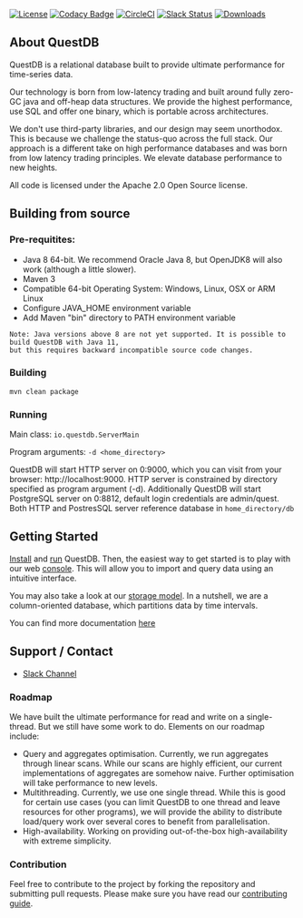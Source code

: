 [![License](https://img.shields.io/github/license/questdb/questdb)](https://github.com/questdb/questdb/blob/master/LICENSE.txt)
[![Codacy Badge](https://api.codacy.com/project/badge/grade/83c6250bd9fc45a98c12c191af710754)](https://www.codacy.com/app/bluestreak/nfsdb)
[![CircleCI](https://img.shields.io/circleci/build/github/questdb/questdb/master?token=c019f9fac8d84c0fa4896447d6073504a830e099)](https://circleci.com/gh/questdb/questdb)
[![Slack Status](https://serieux-saucisson-79115.herokuapp.com/badge.svg)](https://serieux-saucisson-79115.herokuapp.com/)
[![Downloads](https://img.shields.io/github/downloads/questdb/questdb/total)](https://github.com/questdb/questdb/releases/download/4.0.0/questdb-4.0.0-bin.tar.gz)

## About QuestDB

QuestDB is a relational database built to provide ultimate performance for time-series data.

Our technology is born from low-latency trading and built around fully zero-GC java and off-heap data structures.
We provide the highest performance, use SQL and offer one binary, which is portable across architectures.

We don't use third-party libraries, and our design may seem unorthodox. This is because we challenge the status-quo across the full stack.
Our approach is a different take on high performance databases and was born from low latency trading principles. We elevate database performance to new heights. 

All code is licensed under the Apache 2.0 Open Source license.

## Building from source

### Pre-requitites:

- Java 8 64-bit. We recommend Oracle Java 8, but OpenJDK8 will also work (although a little slower).
- Maven 3
- Compatible 64-bit Operating System: Windows, Linux, OSX or ARM Linux
- Configure JAVA_HOME environment variable
- Add Maven "bin" directory to PATH environment variable

```
Note: Java versions above 8 are not yet supported. It is possible to build QuestDB with Java 11,
but this requires backward incompatible source code changes.
```

### Building

```
mvn clean package
```


### Running

Main class: `io.questdb.ServerMain`

Program arguments: `-d <home_directory>`

QuestDB will start HTTP server on 0:9000, which you can visit from your browser: http://localhost:9000. HTTP server is constrained by directory specified as program argument (-d). Additionally QuestDB will start PostgreSQL server on 0:8812, default login credentials are admin/quest. Both HTTP and PostresSQL server reference database in `home_directory/db`

## Getting Started

[Install](https://www.questdb.io/docs/install) and [run](https://www.questdb.io/docs/run) QuestDB.
Then, the easiest way to get started is to play with our
web [console](https://www.questdb.io/docs/console). This will allow you to import
and query data using an intuitive interface.

You may also take a look at our [storage model](https://www.questdb.io/docs/storagemodel). In a nutshell,
we are a column-oriented database, which partitions data by time intervals.

You can find more documentation [here](https://www.questdb.io/docs/documentation)

## Support / Contact

- [Slack Channel](https://join.slack.com/t/questdb/shared_invite/enQtNzk4Nzg4Mjc2MTE2LTEzZThjMzliMjUzMTBmYzVjYWNmM2UyNWJmNDdkMDYyZmE0ZDliZTQxN2EzNzk5MDE3Zjc1ZmJiZmFiZTIwMGY)

### Roadmap

We have built the ultimate performance for read and write on a single-thread.
But we still have some work to do.
Elements on our roadmap include:

- Query and aggregates optimisation. Currently, we run aggregates through linear scans.
While our scans are highly efficient, our current implementations of aggregates are somehow naive.
Further optimisation will take performance to new levels.
- Multithreading. Currently, we use one single thread. While this is good for certain use cases
(you can limit QuestDB to one thread and leave resources for other programs), we will provide
the ability to distribute load/query work over several cores to benefit from parallelisation.
- High-availability. Working on providing out-of-the-box high-availability with extreme simplicity.

### Contribution

Feel free to contribute to the project by forking the repository and submitting pull requests.
Please make sure you have read our [contributing guide](https://github.com/questdb/questdb/blob/master/CONTRIBUTING.md).
